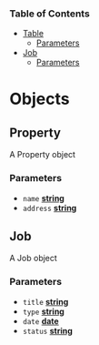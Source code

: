 

### Table of Contents

-   [Table](#table)
    -   [Parameters](#parameters)
-   [Job](#job)
    -   [Parameters](#parameters-1)

# Objects

## Property

A Property object

### Parameters

-   `name` **[string](https://developer.mozilla.org/docs/Web/JavaScript/Reference/Global_Objects/String)** 
-   `address` **[string](https://developer.mozilla.org/docs/Web/JavaScript/Reference/Global_Objects/String)** 

## Job

A Job object

### Parameters

-   `title` **[string](https://developer.mozilla.org/docs/Web/JavaScript/Reference/Global_Objects/String)** 
-   `type` **[string](https://developer.mozilla.org/docs/Web/JavaScript/Reference/Global_Objects/String)** 
-   `date` **[date](https://developer.mozilla.org/docs/Web/JavaScript/Reference/Global_Objects/Date)** 
-   `status` **[string](https://developer.mozilla.org/docs/Web/JavaScript/Reference/Global_Objects/String)** 
